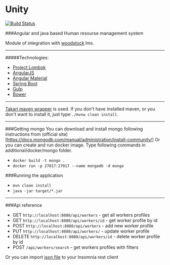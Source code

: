 # Unity
[![Build Status](https://travis-ci.org/vlsidlyarevich/unity.svg?branch=master)](https://travis-ci.org/vlsidlyarevich/unity)

###Angular and java based Human resourse management system

Module of integration with [woodstock](https://github.com/solairerove/woodstock) lms.

---
#####Technologies:
* [Project Lombok](https://projectlombok.org/)
* [AngularJS](https://angularjs.org/)
* [Angular Material](https://material.angularjs.org)
* [Spring Boot](http://projects.spring.io/spring-boot/)
* [Gulp](http://gulpjs.com/)
* [Bower](https://bower.io/)

---
[Takari maven wrapper](https://github.com/takari/maven-wrapper) is used.
If you don't have installed maven, or you don't want to install it, just type `./mvnw clean install`.

---
###Getting mongo
You can download and install mongo following instructions from (official site)[https://docs.mongodb.com/manual/administration/install-community/]
Or you can create and run docker image.
Type following commands in additional/docker/mongo folder.
* `docker build -t mongo .`
* `docker run -p 27017:27017 --name mongodb -d mongo`


###Running the application
* `mvn clean install`
* `java -jar target/*.jar`

---
###Api reference
* GET `http://localhost:8080/api/workers` - get all workers profiles
* GET `http://localhost:8080/api/workers/id` - get worker profile by id 
* POST `http://localhost:8080/api/workers` - add new worker profile 
* PUT `http://localhost:8080/api/workers/` - update worker profile 
* DELETE `http://localhost:8080/api/workers/id` - delete worker profile by id 
* POST `/api/workers/search` - get workers profiles with filters 

Or you can import [json file](https://github.com/vlsidlyarevich/unity/blob/master/additional/insomnia/unity-api.json) to your Insomnia rest client
